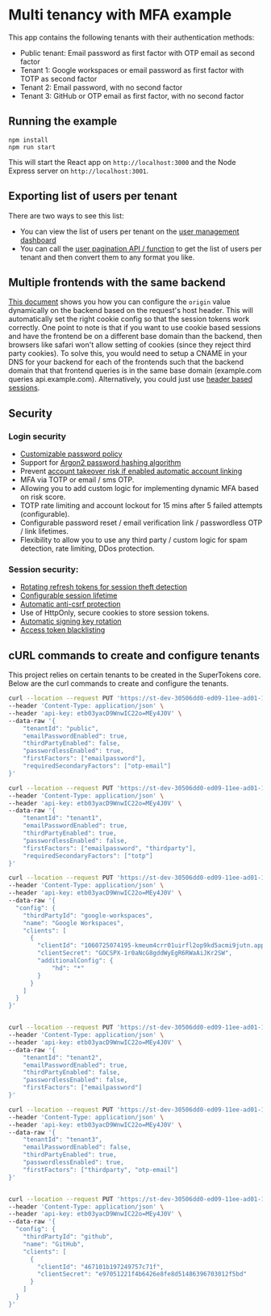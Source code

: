 # Multi tenancy with MFA example

This app contains the following tenants with their authentication methods:
- Public tenant: Email password as first factor with OTP email as second factor
- Tenant 1: Google workspaces or email password as first factor with TOTP as second factor
- Tenant 2: Email password, with no second factor
- Tenant 3: GitHub or OTP email as first factor, with no second factor


## Running the example

```
npm install
npm run start
```

This will start the React app on `http://localhost:3000` and the Node Express server on `http://localhost:3001`.

## Exporting list of users per tenant
There are two ways to see this list:
- You can view the list of users per tenant on the [user management dashboard](https://supertokens.com/docs/userdashboard/users-listing-and-details)
- You can call the [user pagination API / function](https://supertokens.com/docs/thirdpartyemailpassword/common-customizations/user-pagination) to get the list of users per tenant and then convert them to any format you like.

## Multiple frontends with the same backend
[This document](https://supertokens.com/docs/thirdpartyemailpassword/common-customizations/multiple-clients) shows you how you can configure the `origin` value dynamically on the backend based on the request's host header. This will automatically set the right cookie config so that the session tokens work correctly. One point to note is that if you want to use cookie based sessions and have the frontend be on a different base domain than the backend, then browsers like safari won't allow setting of cookies (since they reject third party cookies). To solve this, you would need to setup a CNAME in your DNS for your backend for each of the frontends such that the backend domain that that frontend queries is in the same base domain (example.com queries api.example.com). Alternatively, you could just use [header based sessions](https://supertokens.com/docs/session/common-customizations/sessions/token-transfer-method).

## Security

### Login security
- [Customizable password policy](https://supertokens.com/docs/thirdpartyemailpassword/common-customizations/signup-form/field-validators#changing-the-default-email-and-password-validators)
- Support for [Argon2 password hashing algorithm](https://supertokens.com/docs/thirdpartyemailpassword/common-customizations/password-hashing/argon2)
- Prevent [account takeover risk if enabled automatic account linking](https://supertokens.com/docs/thirdpartyemailpassword/common-customizations/account-linking/security-considerations)
- MFA via TOTP or email / sms OTP.
- Allowing you to add custom logic for implementing dynamic MFA based on risk score.
- TOTP rate limiting and account lockout for 15 mins after 5 failed attempts (configurable).
- Configurable password reset / email verification link / passwordless OTP / link lifetimes.
- Flexibility to allow you to use any third party / custom logic for spam detection, rate limiting, DDos protection.

### Session security:
- [Rotating refresh tokens for session theft detection](https://supertokens.com/docs/session/introduction#overview-of-session-flow)
- [Configurable session lifetime](https://supertokens.com/docs/session/common-customizations/sessions/change-session-timeout)
- [Automatic anti-csrf protection](https://supertokens.com/docs/session/common-customizations/sessions/anti-csrf)
- Use of HttpOnly, secure cookies to store session tokens.
- [Automatic signing key rotation](https://supertokens.com/docs/session/common-customizations/sessions/jwt-signing-key-rotation)
- [Access token blacklisting](https://supertokens.com/docs/session/common-customizations/sessions/access-token-blacklisting)


## cURL commands to create and configure tenants

This project relies on certain tenants to be created in the SuperTokens core. Below are the curl commands to create and configure the tenants.

```bash
curl --location --request PUT 'https://st-dev-30506dd0-ed09-11ee-ad01-1fdc88939d81.aws.supertokens.io/recipe/multitenancy/tenant' \
--header 'Content-Type: application/json' \
--header 'api-key: etb03yacD9WnwIC22o=MEy4J0V' \
--data-raw '{
    "tenantId": "public",
    "emailPasswordEnabled": true,
    "thirdPartyEnabled": false,
    "passwordlessEnabled": true,
    "firstFactors": ["emailpassword"],
    "requiredSecondaryFactors": ["otp-email"]
}'

curl --location --request PUT 'https://st-dev-30506dd0-ed09-11ee-ad01-1fdc88939d81.aws.supertokens.io/recipe/multitenancy/tenant' \
--header 'Content-Type: application/json' \
--header 'api-key: etb03yacD9WnwIC22o=MEy4J0V' \
--data-raw '{
    "tenantId": "tenant1",
    "emailPasswordEnabled": true,
    "thirdPartyEnabled": true,
    "passwordlessEnabled": false,
    "firstFactors": ["emailpassword", "thirdparty"],
    "requiredSecondaryFactors": ["totp"]
}'

curl --location --request PUT 'https://st-dev-30506dd0-ed09-11ee-ad01-1fdc88939d81.aws.supertokens.io/tenant1/recipe/multitenancy/config/thirdparty' \
--header 'Content-Type: application/json' \
--header 'api-key: etb03yacD9WnwIC22o=MEy4J0V' \
--data-raw '{
  "config": {
    "thirdPartyId": "google-workspaces",
    "name": "Google Workspaces",
    "clients": [
      {
        "clientId": "1060725074195-kmeum4crr01uirfl2op9kd5acmi9jutn.apps.googleusercontent.com",
        "clientSecret": "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",
        "additionalConfig": {
            "hd": "*"
        }
      }
    ]
  }
}'


curl --location --request PUT 'https://st-dev-30506dd0-ed09-11ee-ad01-1fdc88939d81.aws.supertokens.io/recipe/multitenancy/tenant' \
--header 'Content-Type: application/json' \
--header 'api-key: etb03yacD9WnwIC22o=MEy4J0V' \
--data-raw '{
    "tenantId": "tenant2",
    "emailPasswordEnabled": true,
    "thirdPartyEnabled": false,
    "passwordlessEnabled": false,
    "firstFactors": ["emailpassword"]
}'

curl --location --request PUT 'https://st-dev-30506dd0-ed09-11ee-ad01-1fdc88939d81.aws.supertokens.io/recipe/multitenancy/tenant' \
--header 'Content-Type: application/json' \
--header 'api-key: etb03yacD9WnwIC22o=MEy4J0V' \
--data-raw '{
    "tenantId": "tenant3",
    "emailPasswordEnabled": false,
    "thirdPartyEnabled": true,
    "passwordlessEnabled": true,
    "firstFactors": ["thirdparty", "otp-email"]
}'


curl --location --request PUT 'https://st-dev-30506dd0-ed09-11ee-ad01-1fdc88939d81.aws.supertokens.io/tenant3/recipe/multitenancy/config/thirdparty' \
--header 'Content-Type: application/json' \
--header 'api-key: etb03yacD9WnwIC22o=MEy4J0V' \
--data-raw '{
  "config": {
    "thirdPartyId": "github",
    "name": "GitHub",
    "clients": [
      {
        "clientId": "467101b197249757c71f",
        "clientSecret": "e97051221f4b6426e8fe8d51486396703012f5bd"
      }
    ]
  }
}'
```